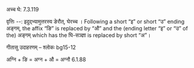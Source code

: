

 अच्च घे: 7.3.119 


वृत्तिः --: इदुद्भ्यामुत्तरस्य ङेरौत्, घेरच्च । Following a short “इ” or short “उ” ending अङ्गम्, the affix “ङि” is replaced by “औ” and the (ending letter “इ” or “उ” of the) अङ्गम् which has the घि-सञ्ज्ञा is replaced by short “अ”। 


गीतासु उदाहरणम् – श्लोकः bg15-12 


अग्नि + ङि = अग्न + औ = अग्नौ 6.1.88 



